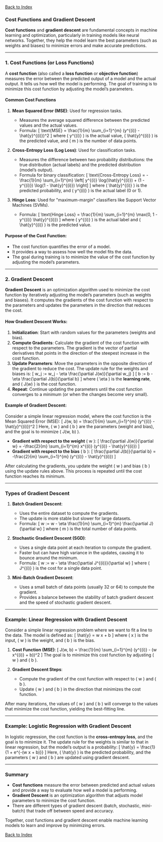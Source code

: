 [Back to Index](./index.md)

### Cost Functions and Gradient Descent

**Cost functions** and **gradient descent** are fundamental concepts in machine learning and optimization, particularly in training models like neural networks. Together, they help the model learn the best parameters (such as weights and biases) to minimize errors and make accurate predictions.

---

### 1. **Cost Functions** (or Loss Functions)

A **cost function** (also called a **loss function** or **objective function**) measures the error between the predicted output of a model and the actual output. It tells us how well the model is performing. The goal of training is to minimize this cost function by adjusting the model’s parameters.

#### Common Cost Functions

1. **Mean Squared Error (MSE)**: Used for regression tasks.
   - Measures the average squared difference between the predicted values and the actual values.
   - Formula:
     \[
     \text{MSE} = \frac{1}{m} \sum_{i=1}^{m} (y^{(i)} - \hat{y}^{(i)})^2
     \]
     where \( y^{(i)} \) is the actual value, \( \hat{y}^{(i)} \) is the predicted value, and \( m \) is the number of data points.

2. **Cross-Entropy Loss (Log Loss)**: Used for classification tasks.
   - Measures the difference between two probability distributions: the true distribution (actual labels) and the predicted distribution (model’s output).
   - Formula for binary classification:
     \[
     \text{Cross-Entropy Loss} = -\frac{1}{m} \sum_{i=1}^{m} \left[ y^{(i)} \log(\hat{y}^{(i)}) + (1 - y^{(i)}) \log(1 - \hat{y}^{(i)}) \right]
     \]
     where \( \hat{y}^{(i)} \) is the predicted probability, and \( y^{(i)} \) is the actual label (0 or 1).

3. **Hinge Loss**: Used for "maximum-margin" classifiers like Support Vector Machines (SVMs).
   - Formula:
     \[
     \text{Hinge Loss} = \frac{1}{m} \sum_{i=1}^{m} \max(0, 1 - y^{(i)} \hat{y}^{(i)})
     \]
     where \( y^{(i)} \) is the actual label and \( \hat{y}^{(i)} \) is the predicted value.

#### Purpose of the Cost Function:
- The cost function quantifies the error of a model.
- It provides a way to assess how well the model fits the data.
- The goal during training is to minimize the value of the cost function by adjusting the model’s parameters.

---

### 2. **Gradient Descent**

**Gradient Descent** is an optimization algorithm used to minimize the cost function by iteratively adjusting the model’s parameters (such as weights and biases). It computes the gradients of the cost function with respect to the parameters and updates the parameters in the direction that reduces the cost.

#### How Gradient Descent Works:

1. **Initialization**: Start with random values for the parameters (weights and bias).
2. **Compute Gradients**: Calculate the gradient of the cost function with respect to the parameters. The gradient is the vector of partial derivatives that points in the direction of the steepest increase in the cost function.
3. **Update Parameters**: Move the parameters in the opposite direction of the gradient to reduce the cost. The update rule for the weights and biases is:
   \[
   w_j := w_j - \eta \frac{\partial J(w)}{\partial w_j}
   \]
   \[
   b := b - \eta \frac{\partial J(b)}{\partial b}
   \]
   where \( \eta \) is the **learning rate**, and \( J(w) \) is the cost function.
4. **Repeat**: Continue updating the parameters until the cost function converges to a minimum (or when the changes become very small).

#### Example of Gradient Descent:

Consider a simple linear regression model, where the cost function is the Mean Squared Error (MSE):
\[
J(w, b) = \frac{1}{m} \sum_{i=1}^{m} (y^{(i)} - \hat{y}^{(i)})^2
\]
Here, \( w \) and \( b \) are the parameters (weight and bias), and the goal is to minimize \( J(w, b) \).

- **Gradient with respect to the weight** \( w \):
  \[
  \frac{\partial J(w)}{\partial w} = -\frac{2}{m} \sum_{i=1}^{m} x^{(i)} (y^{(i)} - \hat{y}^{(i)})
  \]
- **Gradient with respect to the bias** \( b \):
  \[
  \frac{\partial J(b)}{\partial b} = -\frac{2}{m} \sum_{i=1}^{m} (y^{(i)} - \hat{y}^{(i)})
  \]

After calculating the gradients, you update the weight \( w \) and bias \( b \) using the update rules above. This process is repeated until the cost function reaches its minimum.

---

### Types of Gradient Descent

1. **Batch Gradient Descent**:
   - Uses the entire dataset to compute the gradients.
   - The update is more stable but slower for large datasets.
   - Formula:
     \[
     w := w - \eta \frac{1}{m} \sum_{i=1}^{m} \frac{\partial J}{\partial w}
     \]
     where \( m \) is the total number of data points.

2. **Stochastic Gradient Descent (SGD)**:
   - Uses a single data point at each iteration to compute the gradient.
   - Faster but can have high variance in the updates, causing it to bounce around the minimum.
   - Formula:
     \[
     w := w - \eta \frac{\partial J^{(i)}}{\partial w}
     \]
     where \( J^{(i)} \) is the cost for a single data point.

3. **Mini-Batch Gradient Descent**:
   - Uses a small batch of data points (usually 32 or 64) to compute the gradient.
   - Provides a balance between the stability of batch gradient descent and the speed of stochastic gradient descent.

---

### Example: Linear Regression with Gradient Descent

Consider a simple linear regression problem where we want to fit a line to the data. The model is defined as:
\[
\hat{y} = w x + b
\]
where \( x \) is the input, \( w \) is the weight, and \( b \) is the bias.

1. **Cost Function (MSE)**:
   \[
   J(w, b) = \frac{1}{m} \sum_{i=1}^{m} (y^{(i)} - (w x^{(i)} + b))^2
   \]
   The goal is to minimize this cost function by adjusting \( w \) and \( b \).

2. **Gradient Descent Steps**:
   - Compute the gradient of the cost function with respect to \( w \) and \( b \).
   - Update \( w \) and \( b \) in the direction that minimizes the cost function.

After many iterations, the values of \( w \) and \( b \) will converge to the values that minimize the cost function, yielding the best-fitting line.

---

### Example: Logistic Regression with Gradient Descent

In logistic regression, the cost function is the **cross-entropy loss**, and the goal is to minimize it. The update rule for the weights is similar to that in linear regression, but the model’s output is a probability:
\[
\hat{y} = \frac{1}{1 + e^{-(w x + b)}}
\]
Here, \( \hat{y} \) is the predicted probability, and the parameters \( w \) and \( b \) are updated using gradient descent.

---

### Summary
- **Cost functions** measure the error between predicted and actual values and provide a way to evaluate how well a model is performing.
- **Gradient Descent** is an optimization algorithm that adjusts model parameters to minimize the cost function.
- There are different types of gradient descent (batch, stochastic, mini-batch) that trade off between speed and accuracy.

Together, cost functions and gradient descent enable machine learning models to learn and improve by minimizing errors.

[Back to Index](./index.md)
